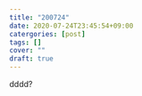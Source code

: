 ```yaml
---
title: "200724"
date: 2020-07-24T23:45:54+09:00
catergories: [post]
tags: []
cover: ""
draft: true
---
```

dddd?
